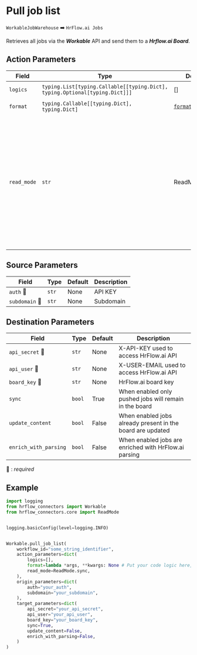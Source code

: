 
# Pull job list
`WorkableJobWarehouse` :arrow_right: `HrFlow.ai Jobs`

Retrieves all jobs via the ***Workable*** API and send them to a ***Hrflow.ai Board***.



## Action Parameters

| Field | Type | Default | Description |
| ----- | ---- | ------- | ----------- |
| `logics`  | `typing.List[typing.Callable[[typing.Dict], typing.Optional[typing.Dict]]]` | [] | List of logic functions |
| `format`  | `typing.Callable[[typing.Dict], typing.Dict]` | [`format_jobs`](../connector.py#L36) | Formatting function |
| `read_mode`  | `str` | ReadMode.sync | If 'incremental' then `read_from` of the last run is given to Origin Warehouse during read. **The actual behavior depends on implementation of read**. In 'sync' mode `read_from` is neither fetched nor given to Origin Warehouse during read. |

## Source Parameters

| Field | Type | Default | Description |
| ----- | ---- | ------- | ----------- |
| `auth` :red_circle: | `str` | None | API KEY |
| `subdomain` :red_circle: | `str` | None | Subdomain |

## Destination Parameters

| Field | Type | Default | Description |
| ----- | ---- | ------- | ----------- |
| `api_secret` :red_circle: | `str` | None | X-API-KEY used to access HrFlow.ai API |
| `api_user` :red_circle: | `str` | None | X-USER-EMAIL used to access HrFlow.ai API |
| `board_key` :red_circle: | `str` | None | HrFlow.ai board key |
| `sync`  | `bool` | True | When enabled only pushed jobs will remain in the board |
| `update_content`  | `bool` | False | When enabled jobs already present in the board are updated |
| `enrich_with_parsing`  | `bool` | False | When enabled jobs are enriched with HrFlow.ai parsing |

:red_circle: : *required*

## Example

```python
import logging
from hrflow_connectors import Workable
from hrflow_connectors.core import ReadMode


logging.basicConfig(level=logging.INFO)


Workable.pull_job_list(
    workflow_id="some_string_identifier",
    action_parameters=dict(
        logics=[],
        format=lambda *args, **kwargs: None # Put your code logic here,
        read_mode=ReadMode.sync,
    ),
    origin_parameters=dict(
        auth="your_auth",
        subdomain="your_subdomain",
    ),
    target_parameters=dict(
        api_secret="your_api_secret",
        api_user="your_api_user",
        board_key="your_board_key",
        sync=True,
        update_content=False,
        enrich_with_parsing=False,
    )
)
```